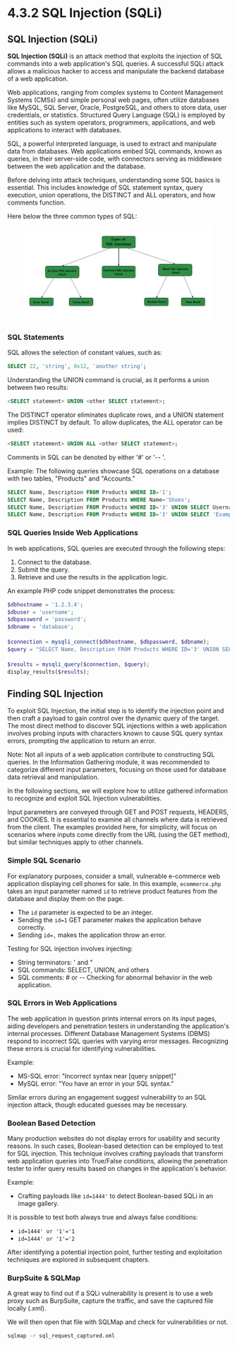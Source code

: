 # 4.3.2 SQL Injection (SQLi)

## SQL Injection (SQLi)

**SQL Injection (SQLi)** is an attack method that exploits the injection of SQL commands into a web application's SQL queries. A successful SQLi attack allows a malicious hacker to access and manipulate the backend database of a web application.

Web applications, ranging from complex systems to Content Management Systems (CMSs) and simple personal web pages, often utilize databases like MySQL, SQL Server, Oracle, PostgreSQL, and others to store data, user credentials, or statistics. Structured Query Language (SQL) is employed by entities such as system operators, programmers, applications, and web applications to interact with databases.

SQL, a powerful interpreted language, is used to extract and manipulate data from databases. Web applications embed SQL commands, known as queries, in their server-side code, with connectors serving as middleware between the web application and the database.

Before delving into attack techniques, understanding some SQL basics is essential. This includes knowledge of SQL statement syntax, query execution, union operations, the DISTINCT and ALL operators, and how comments function.

Here below the three common types of SQL:

<figure><img src="../../../.gitbook/assets/image (28).png" alt=""><figcaption></figcaption></figure>

### SQL Statements

SQL allows the selection of constant values, such as:

```sql
SELECT 22, 'string', 0x12, 'another string';
```

Understanding the UNION command is crucial, as it performs a union between two results:

```sql
<SELECT statement> UNION <other SELECT statement>;
```

The DISTINCT operator eliminates duplicate rows, and a UNION statement implies DISTINCT by default. To allow duplicates, the ALL operator can be used:

```sql
<SELECT statement> UNION ALL <other SELECT statement>;
```

Comments in SQL can be denoted by either '#' or '-- '.

Example: The following queries showcase SQL operations on a database with two tables, "Products" and "Accounts."

```sql
SELECT Name, Description FROM Products WHERE ID='1';
SELECT Name, Description FROM Products WHERE Name='Shoes';
SELECT Name, Description FROM Products WHERE ID='3' UNION SELECT Username, Password FROM Accounts;
SELECT Name, Description FROM Products WHERE ID='3' UNION SELECT 'Example', 'Data';
```

### SQL Queries Inside Web Applications

In web applications, SQL queries are executed through the following steps:

1. Connect to the database.
2. Submit the query.
3. Retrieve and use the results in the application logic.

An example PHP code snippet demonstrates the process:

```php
$dbhostname = '1.2.3.4';
$dbuser = 'username';
$dbpassword = 'password';
$dbname = 'database';

$connection = mysqli_connect($dbhostname, $dbpassword, $dbname);
$query = "SELECT Name, Description FROM Products WHERE ID='3' UNION SELECT Username, Password FROM Accounts;";

$results = mysqli_query($connection, $query);
display_results($results);
```

## Finding SQL Injection

To exploit SQL Injection, the initial step is to identify the injection point and then craft a payload to gain control over the dynamic query of the target. The most direct method to discover SQL injections within a web application involves probing inputs with characters known to cause SQL query syntax errors, prompting the application to return an error.

Note: Not all inputs of a web application contribute to constructing SQL queries. In the Information Gathering module, it was recommended to categorize different input parameters, focusing on those used for database data retrieval and manipulation.

In the following sections, we will explore how to utilize gathered information to recognize and exploit SQL Injection vulnerabilities.

Input parameters are conveyed through GET and POST requests, HEADERS, and COOKIES. It is essential to examine all channels where data is retrieved from the client. The examples provided here, for simplicity, will focus on scenarios where inputs come directly from the URL (using the GET method), but similar techniques apply to other channels.

### Simple SQL Scenario

For explanatory purposes, consider a small, vulnerable e-commerce web application displaying cell phones for sale. In this example, `ecommerce.php` takes an input parameter named `id` to retrieve product features from the database and display them on the page.

* The `id` parameter is expected to be an integer.
* Sending the `id=1` GET parameter makes the application behave correctly.
* Sending `id=,` makes the application throw an error.

Testing for SQL injection involves injecting:

* String terminators: ' and "
* SQL commands: SELECT, UNION, and others
* SQL comments: # or -- Checking for abnormal behavior in the web application.

### SQL Errors in Web Applications

The web application in question prints internal errors on its input pages, aiding developers and penetration testers in understanding the application's internal processes. Different Database Management Systems (DBMS) respond to incorrect SQL queries with varying error messages. Recognizing these errors is crucial for identifying vulnerabilities.

Example:

* MS-SQL error: "Incorrect syntax near \[query snippet]"
* MySQL error: "You have an error in your SQL syntax."

Similar errors during an engagement suggest vulnerability to an SQL injection attack, though educated guesses may be necessary.

### Boolean Based Detection

Many production websites do not display errors for usability and security reasons. In such cases, Boolean-based detection can be employed to test for SQL injection. This technique involves crafting payloads that transform web application queries into True/False conditions, allowing the penetration tester to infer query results based on changes in the application's behavior.

Example:

* Crafting payloads like `id=1444'` to detect Boolean-based SQLi in an image gallery.

It is possible to test both always true and always false conditions:

* `id=1444' or '1'='1`
* `id=1444' or '1'='2`

After identifying a potential injection point, further testing and exploitation techniques are explored in subsequent chapters.

### BurpSuite & SQLMap

A great way to find out if a SQLi vulnerability is present is to use a web proxy such as BurpSuite, capture the traffic, and save the captured file locally (.xml).

We will then open that file with SQLMap and check for vulnerabilities or not.

```bash
sqlmap -r sql_request_captured.xml 
```
